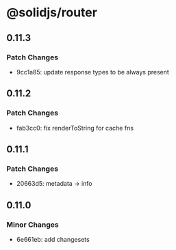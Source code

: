 # @solidjs/router

## 0.11.3

### Patch Changes

- 9cc1a85: update response types to be always present

## 0.11.2

### Patch Changes

- fab3cc0: fix renderToString for cache fns

## 0.11.1

### Patch Changes

- 20663d5: metadata -> info

## 0.11.0

### Minor Changes

- 6e661eb: add changesets
